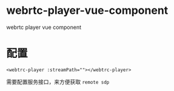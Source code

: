 # webrtc-player-vue-component
 webrtc player vue component


# 配置

```vue
<webtrc-player :streamPath=""></webtrc-player>
```

需要配置服务接口，来方便获取 `remote sdp` 